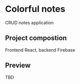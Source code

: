# Colorful notes
CRUD notes application

## Project compostion
Frontend React, backend Firebase

## Preview
TBD
